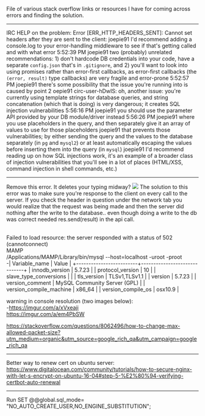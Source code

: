 File of various stack overflow links or resources I have for coming across errors and finding the solution.



_ _ _ _ _ _ _

IRC HELP on the problem: 
Error [ERR_HTTP_HEADERS_SENT]: Cannot set headers after they are sent to the client:
joepie91  I'd recommend adding a console.log to your error-handling middleware to see if that's getting called and with what error
5:52:39 PM	joepie91  two (probably) unrelated recommendations: 1) don't hardcode DB credentials into your code, have a separate `config.json` that's in `.gitignore`, and 2) you'll want to look into using promises rather than error-first callbacks, as error-first callbacks (the `(error, result)` type callbacks) are very fragile and error-prone
5:52:57 PM	joepie91  there's some possibility that the issue you're running into is caused by point 2
oepie91  circ-user-hDwIS: oh, another issue: you're currently using template strings for database queries, and string concatenation (which that is doing) is very dangerous; it creates SQL injection vulnerabilities
5:56:16 PM	joepie91  you should use the parameter API provided by your DB module/driver instead
5:56:26 PM	joepie91  where you use placeholders in the query, and then separately give it an array of values to use for those placeholders
joepie91  that prevents those vulnerabilities; by either sending the query and the values to the database separately (in `pg` and `mysql2`) or at least automatically escaping the values before inserting them into the query (in `mysql`)
joepie91  I'd recommend reading up on how SQL injections work, it's an example of a broader class of injection vulnerabilities that you'll see in a lot of places (HTML/XSS, command injection in shell commands, etc.)


_ _ __ _ __ _ _  _ __ 

Remove this error. It deletes your typing midway? <img src="https://i.imgur.com/3OSSaav.png" /> 
The solution to this error was to make sure you're response to the client on every call to the server. If you check the header in question under the network tab you would realize that the request was being made and then the server did nothing after the write to the database.. even though doing a write to the db was correct needed res.send(result) in the api call.


<br />
Failed to load resource: the server responded with a status of 502 (cannotconnect)<br />
MAMP <br>
/Applications/MAMP/Library/bin/mysql --host=localhost -uroot -proot
<br>
-| Variable_name           | Value                        |
+-------------------------+------------------------------+
| innodb_version          | 5.7.23                       |
| protocol_version        | 10                           |
| slave_type_conversions  |                              |
| tls_version             | TLSv1,TLSv1.1                |
| version                 | 5.7.23                       |
| version_comment         | MySQL Community Server (GPL) |
| version_compile_machine | x86_64                       |
| version_compile_os      | osx10.9                      | <br>


warning in console resolution (two images below):<br>
-https://imgur.com/a/xVxeaji    <br>
https://imgur.com/a/em4PbSW


https://stackoverflow.com/questions/8062496/how-to-change-max-allowed-packet-size?utm_medium=organic&utm_source=google_rich_qa&utm_campaign=google_rich_qa


_ _ _ _ 
Better way to renew cert on ubuntu server:<br />
https://www.digitalocean.com/community/tutorials/how-to-secure-nginx-with-let-s-encrypt-on-ubuntu-16-04#step-5-%E2%80%94-verifying-certbot-auto-renewal
_ _ _ _ _
Run SET @@global.sql_mode= "NO_AUTO_CREATE_USER,NO_ENGINE_SUBSTITUTION";
